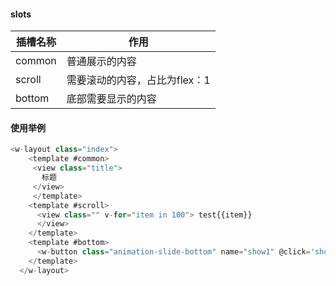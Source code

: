 #### slots

|插槽名称|作用|
|-|-|
|common|普通展示的内容|
|scroll|需要滚动的内容，占比为flex：1|
|bottom|底部需要显示的内容|


#### 使用举例

```javascript
<w-layout class="index">
    <template #common> 
     <view class="title">
       标题
     </view>
     </template>
    <template #scroll>
      <view class="" v-for="item in 100"> test{{item}}
      </view>
    </template>
    <template #bottom>
      <w-button class="animation-slide-bottom" name="show1" @click='show1'></w-button>
    </template>
  </w-layout>
```